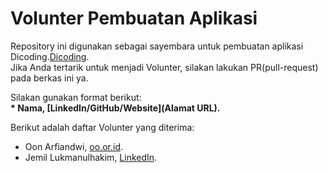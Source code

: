 # Volunter Pembuatan Aplikasi

Repository ini digunakan sebagai sayembara untuk pembuatan aplikasi Dicoding.[Dicoding](www.dicoding.com).<br>
Jika Anda tertarik untuk menjadi Volunter, silakan lakukan PR(pull-request) pada berkas ini ya.<br>

Silakan gunakan format berikut:<br>
**\* Nama, [LinkedIn/GitHub/Website](Alamat URL).**  

Berikut adalah daftar Volunter yang diterima:
* Oon Arfiandwi, [oo.or.id](https://oo.or.id).
* Jemil Lukmanulhakim, [LinkedIn](https://www.linkedin.com/in/jemillukmanulhakim/).
